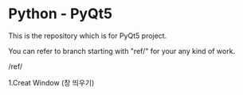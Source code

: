 # Python - PyQt5

This is the repository which is for PyQt5 project.

You can refer to branch starting with "ref/" for your any kind of work.

/ref/

1.Creat Window (창 띄우기)
